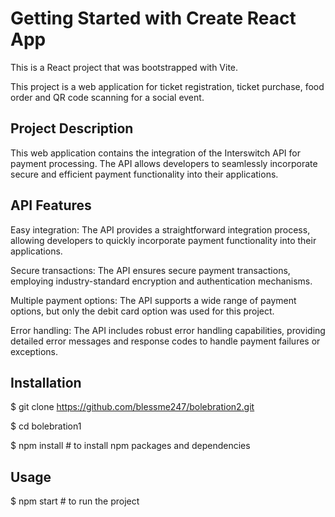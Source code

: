 # Getting Started with Create React App

This is a React project that was bootstrapped with Vite.

This project is a web application for ticket registration, ticket purchase, food order and QR code scanning for a social event.

## Project Description
This web application contains the integration of the Interswitch API for payment processing. The API allows developers to seamlessly incorporate secure and efficient payment functionality into their applications.

## API Features
Easy integration: The API provides a straightforward integration process, allowing developers to quickly incorporate payment functionality into their applications.

Secure transactions: The API ensures secure payment transactions, employing industry-standard encryption and authentication mechanisms.

Multiple payment options: The API supports a wide range of payment options, but only the debit card option was used for this project.

Error handling: The API includes robust error handling capabilities, providing detailed error messages and response codes to handle payment failures or exceptions.

## Installation
$ git clone https://github.com/blessme247/bolebration2.git

$ cd bolebration1

$ npm install  # to install npm packages and dependencies

## Usage 
$ npm start  # to run the project
